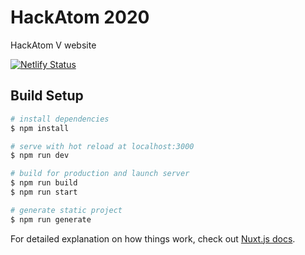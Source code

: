 # HackAtom 2020

HackAtom V website

[![Netlify Status](https://api.netlify.com/api/v1/badges/4bf14159-c6a8-406d-9833-1506eda730e4/deploy-status)](https://app.netlify.com/sites/0202motakcah/deploys)

## Build Setup

```bash
# install dependencies
$ npm install

# serve with hot reload at localhost:3000
$ npm run dev

# build for production and launch server
$ npm run build
$ npm run start

# generate static project
$ npm run generate
```

For detailed explanation on how things work, check out [Nuxt.js docs](https://nuxtjs.org).
